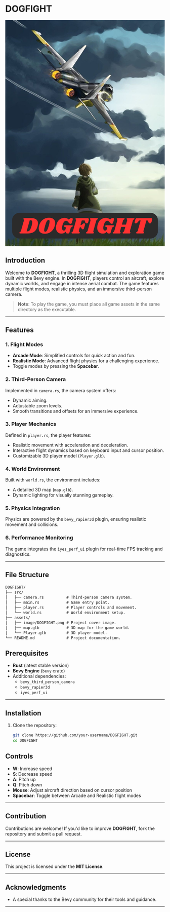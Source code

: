 # DOGFIGHT

![DOGFIGHT](assets/image/DOGFIGHT.png)

## Introduction
Welcome to **DOGFIGHT**, a thrilling 3D flight simulation and exploration game built with the Bevy engine. In **DOGFIGHT**, players control an aircraft, explore dynamic worlds, and engage in intense aerial combat. The game features multiple flight modes, realistic physics, and an immersive third-person camera.

> **Note**: To play the game, you must place all game assets in the same directory as the executable.

---

## Features

### 1. **Flight Modes**
- **Arcade Mode**: Simplified controls for quick action and fun.
- **Realistic Mode**: Advanced flight physics for a challenging experience.
- Toggle modes by pressing the **Spacebar**.

### 2. **Third-Person Camera**
Implemented in `camera.rs`, the camera system offers:
- Dynamic aiming.
- Adjustable zoom levels.
- Smooth transitions and offsets for an immersive experience.

### 3. **Player Mechanics**
Defined in `player.rs`, the player features:
- Realistic movement with acceleration and deceleration.
- Interactive flight dynamics based on keyboard input and cursor position.
- Customizable 3D player model (`Player.glb`).

### 4. **World Environment**
Built with `world.rs`, the environment includes:
- A detailed 3D map (`map.glb`).
- Dynamic lighting for visually stunning gameplay.

### 5. **Physics Integration**
Physics are powered by the `bevy_rapier3d` plugin, ensuring realistic movement and collisions.

### 6. **Performance Monitoring**
The game integrates the `iyes_perf_ui` plugin for real-time FPS tracking and diagnostics.

---

## File Structure

```
DOGFIGHT/
├── src/
│   ├── camera.rs          # Third-person camera system.
│   ├── main.rs            # Game entry point.
│   ├── player.rs          # Player controls and movement.
│   └── world.rs           # World environment setup.
├── assets/
│   ├── image/DOGFIGHT.png # Project cover image.
│   ├── map.glb            # 3D map for the game world.
│   └── Player.glb         # 3D player model.
└── README.md              # Project documentation.
```
## Prerequisites

- **Rust** (latest stable version)
- **Bevy Engine** (`bevy` crate)
- Additional dependencies:
  - `bevy_third_person_camera`
  - `bevy_rapier3d`
  - `iyes_perf_ui`

---

## Installation

1. Clone the repository:
   ```bash
   git clone https://github.com/your-username/DOGFIGHT.git
   cd DOGFIGHT

## Controls

- **W**: Increase speed
- **S**: Decrease speed
- **A**: Pitch up
- **Q**: Pitch down
- **Mouse**: Adjust aircraft direction based on cursor position
- **Spacebar**: Toggle between Arcade and Realistic flight modes

---

## Contribution

Contributions are welcome! If you'd like to improve **DOGFIGHT**, fork the repository and submit a pull request.

---

## License

This project is licensed under the **MIT License**.

---

## Acknowledgments

- A special thanks to the Bevy community for their tools and guidance.

---
